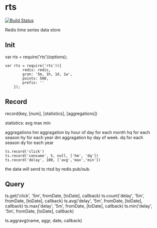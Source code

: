rts
===

[![Build Status](https://travis-ci.org/guileen/node-rts.png?branch=master)](https://travis-ci.org/guileen/node-rts)

Redis time series data store

## Init

var rts = require('rts')(options);

    var rts = require('rts')({
            redis: redis,
            gran: '5m, 1h, 1d, 1w',
            points: 500,
            prefix: ''
        });

## Record

record(key, \[num\], \[statistics\], \[aggregations\])

statistics:
avg
max
min

aggragations
hm aggragation by hour of day for each month
hq    for each season
hy    for each year
dm aggragation by day of week.
dq    for each season
dy    for each year

    ts.record('click')
    ts.record('consume', 5, null, ['hm', 'dq'])
    ts.record('delay', 100, ['avg','max','min'])

the data will send to rtsd by redis pub/sub.

## Query

ts.get('click', '5m', fromDate, \[toDate\], callback)
ts.count('delay', '5m', fromDate, \[toDate\], callback)
ts.avg('delay', '5m', fromDate, \[toDate\], callback)
ts.max('delay', '5m', fromDate, \[toDate\], callback)
ts.min('delay', '5m', fromDate, \[toDate\], callback)

ts.aggravg(name, aggr, date, callback)
